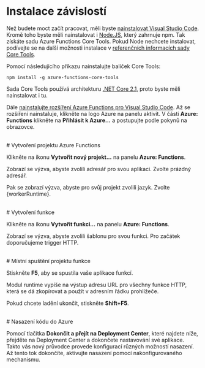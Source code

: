 # Instalace závislostí

Než budete moct začít pracovat, měli byste [nainstalovat Visual Studio Code](https://go.microsoft.com/fwlink/?linkid=2016593). Kromě toho byste měli nainstalovat i [Node.JS](https://go.microsoft.com/fwlink/?linkid=2016195), který zahrnuje npm. Tak získáte sadu Azure Functions Core Tools. Pokud Node nechcete instalovat, podívejte se na další možnosti instalace v [referenčních informacích sady Core Tools](https://go.microsoft.com/fwlink/?linkid=2016192).

Pomocí následujícího příkazu nainstalujte balíček Core Tools:

``` npm install -g azure-functions-core-tools ```

Sada Core Tools používá architekturu [.NET Core 2.1](https://go.microsoft.com/fwlink/?linkid=2016373), proto byste měli nainstalovat i tu.

Dále [nainstalujte rozšíření Azure Functions pro Visual Studio Code](https://go.microsoft.com/fwlink/?linkid=2016800). Až se rozšíření nainstaluje, klikněte na logo Azure na panelu aktivit. V části **Azure: Functions** klikněte na **Přihlásit k Azure...** a postupujte podle pokynů na obrazovce.

<br/>
# Vytvoření projektu Azure Functions

Klikněte na ikonu **Vytvořit nový projekt...** na panelu **Azure: Functions**.

Zobrazí se výzva, abyste zvolili adresář pro svou aplikaci. Zvolte prázdný adresář.

Pak se zobrazí výzva, abyste pro svůj projekt zvolili jazyk. Zvolte {workerRuntime}.

<br/>
# Vytvoření funkce

Klikněte na ikonu **Vytvořit funkci...** na panelu **Azure: Functions**.

Zobrazí se výzva, abyste zvolili šablonu pro svou funkci. Pro začátek doporučujeme trigger HTTP.

<br/>
# Místní spuštění projektu funkce

Stiskněte **F5**, aby se spustila vaše aplikace funkcí.

Modul runtime vypíše na výstup adresu URL pro všechny funkce HTTP, která se dá zkopírovat a použít v adresním řádku prohlížeče.

Pokud chcete ladění ukončit, stiskněte **Shift+F5**.

<br/>
# Nasazení kódu do Azure

Pomocí tlačítka **Dokončit a přejít na Deployment Center**, které najdete níže, přejděte na Deployment Center a dokončete nastavování své aplikace. Takto vás nový průvodce provede konfigurací různých možností nasazení. Až tento tok dokončíte, aktivujte nasazení pomocí nakonfigurovaného mechanismu.
